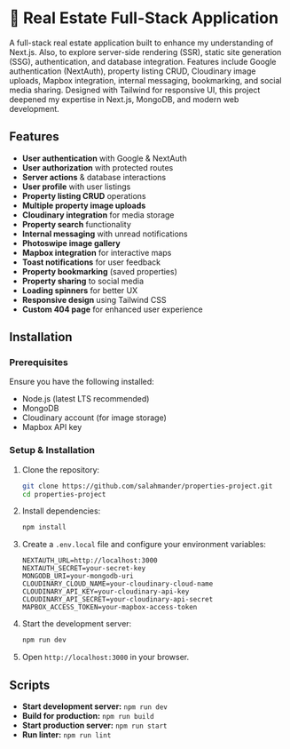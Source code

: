 # 🏡  Real Estate Full-Stack Application

A full-stack real estate application built to enhance my
understanding of Next.js. Also, to explore server-side rendering
(SSR), static site generation (SSG), authentication, and database
integration. Features include Google authentication (NextAuth),
property listing CRUD, Cloudinary image uploads, Mapbox
integration, internal messaging, bookmarking, and social media
sharing. Designed with Tailwind for responsive UI, this project
deepened my expertise in Next.js, MongoDB, and modern web
development.


## Features
- **User authentication** with Google & NextAuth
- **User authorization** with protected routes
- **Server actions** & database interactions
- **User profile** with user listings
- **Property listing CRUD** operations
- **Multiple property image uploads**
- **Cloudinary integration** for media storage
- **Property search** functionality
- **Internal messaging** with unread notifications
- **Photoswipe image gallery**
- **Mapbox integration** for interactive maps
- **Toast notifications** for user feedback
- **Property bookmarking** (saved properties)
- **Property sharing** to social media
- **Loading spinners** for better UX
- **Responsive design** using Tailwind CSS
- **Custom 404 page** for enhanced user experience


## Installation

### Prerequisites
Ensure you have the following installed:
- Node.js (latest LTS recommended)
- MongoDB
- Cloudinary account (for image storage)
- Mapbox API key

### Setup & Installation
1. Clone the repository:
   ```sh
   git clone https://github.com/salahmander/properties-project.git
   cd properties-project
   ```

2. Install dependencies:
   ```sh
   npm install
   ```

3. Create a `.env.local` file and configure your environment variables:
   ```env
   NEXTAUTH_URL=http://localhost:3000
   NEXTAUTH_SECRET=your-secret-key
   MONGODB_URI=your-mongodb-uri
   CLOUDINARY_CLOUD_NAME=your-cloudinary-cloud-name
   CLOUDINARY_API_KEY=your-cloudinary-api-key
   CLOUDINARY_API_SECRET=your-cloudinary-api-secret
   MAPBOX_ACCESS_TOKEN=your-mapbox-access-token
   ```

4. Start the development server:
   ```sh
   npm run dev
   ```

5. Open `http://localhost:3000` in your browser.


## Scripts
- **Start development server:** `npm run dev`
- **Build for production:** `npm run build`
- **Start production server:** `npm run start`
- **Run linter:** `npm run lint`
